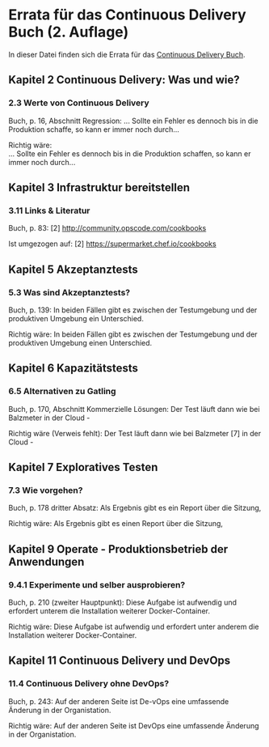 Errata für das Continuous Delivery Buch (2. Auflage)
=========================

In dieser Datei finden sich die Errata für das [Continuous Delivery Buch](http://continuous-delivery-buch.de/).

Kapitel 2 Continuous Delivery: Was und wie?
-----------------

### 2.3 Werte von  Continuous Delivery

Buch, p. 16, Abschnitt Regression:
... Sollte ein Fehler es dennoch
bis in die Produktion schaffe, so kann er immer noch durch...

Richtig wäre:  
... Sollte ein Fehler es dennoch
bis in die Produktion schaffen, so kann er immer noch durch...

Kapitel 3 Infrastruktur bereitstellen
-----------------

### 3.11 Links & Literatur

Buch, p. 83:
[2] http://community.opscode.com/cookbooks

Ist umgezogen auf:
[2] https://supermarket.chef.io/cookbooks

Kapitel 5 Akzeptanztests
-----------------

### 5.3 Was sind Akzeptanztests?

Buch, p. 139:
In beiden Fällen gibt es zwischen der Testumgebung und der produktiven Umgebung ein Unterschied.

Richtig wäre:
In beiden Fällen gibt es zwischen der Testumgebung und der produktiven Umgebung einen Unterschied.

Kapitel 6 Kapazitätstests
-----------------

### 6.5 Alternativen zu Gatling

Buch, p. 170, Abschnitt Kommerzielle Lösungen:
Der Test läuft dann wie bei Balzmeter in der Cloud -

Richtig wäre (Verweis fehlt):
Der Test läuft dann wie bei Balzmeter [7] in der Cloud -

Kapitel 7 Exploratives Testen
-----------------

### 7.3 Wie vorgehen?

Buch, p. 178 dritter Absatz:
Als Ergebnis gibt es ein Report über die Sitzung, 

Richtig wäre:
Als Ergebnis gibt es einen Report über die Sitzung,

Kapitel 9 Operate - Produktionsbetrieb der Anwendungen
----------------

### 9.4.1 Experimente und selber ausprobieren?

Buch, p. 210 (zweiter Hauptpunkt):
Diese Aufgabe ist aufwendig und erfordert unterem die Installation weiterer Docker-Container.

Richtig wäre:
Diese Aufgabe ist aufwendig und erfordert unter anderem die Installation weiterer Docker-Container.

Kapitel 11 Continuous Delivery und DevOps
----------------

### 11.4 Continuous Delivery ohne DevOps?

Buch, p. 243:
Auf der anderen Seite ist De-vOps eine umfassende Änderung in der Organistation.

Richtig wäre:
Auf der anderen Seite ist DevOps eine umfassende Änderung in der Organistation.



